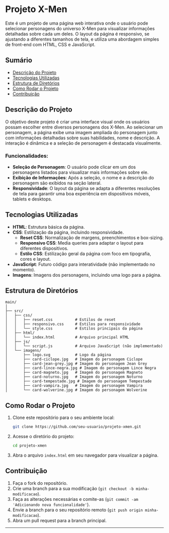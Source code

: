 # Projeto X-Men

Este é um projeto de uma página web interativa onde o usuário pode selecionar personagens do universo X-Men para visualizar informações detalhadas sobre cada um deles. O layout da página é responsivo, se ajustando a diferentes tamanhos de tela, e utiliza uma abordagem simples de front-end com HTML, CSS e JavaScript.

## Sumário

- [Descrição do Projeto](#descrição-do-projeto)
- [Tecnologias Utilizadas](#tecnologias-utilizadas)
- [Estrutura de Diretórios](#estrutura-de-diretórios)
- [Como Rodar o Projeto](#como-rodar-o-projeto)
- [Contribuição](#contribuição)

## Descrição do Projeto

O objetivo deste projeto é criar uma interface visual onde os usuários possam escolher entre diversos personagens dos X-Men. Ao selecionar um personagem, a página exibe uma imagem ampliada do personagem junto com informações detalhadas sobre suas habilidades, nome e descrição. A interação é dinâmica e a seleção de personagem é destacada visualmente.

### Funcionalidades:
- **Seleção de Personagem**: O usuário pode clicar em um dos personagens listados para visualizar mais informações sobre ele.
- **Exibição de Informações**: Após a seleção, o nome e a descrição do personagem são exibidos na seção lateral.
- **Responsividade**: O layout da página se adapta a diferentes resoluções de tela para garantir uma boa experiência em dispositivos móveis, tablets e desktops.

## Tecnologias Utilizadas

- **HTML**: Estrutura básica da página.
- **CSS**: Estilização da página, incluindo responsividade.
  - **Reset CSS**: Normalização de margens, preenchimentos e box-sizing.
  - **Responsivo CSS**: Media queries para adaptar o layout para diferentes dispositivos.
  - **Estilo CSS**: Estilização geral da página com foco em tipografia, cores e layout.
- **JavaScript**: Futuro código para interatividade (não implementado no momento).
- **Imagens**: Imagens dos personagens, incluindo uma logo para a página.

## Estrutura de Diretórios

```plaintext
main/
│
├── src/
│   ├── css/
│   │   ├── reset.css          # Estilos de reset
│   │   ├── responsivo.css     # Estilos para responsividade
│   │   └── style.css          # Estilos principais da página
│   ├── html/
│   │   └── index.html         # Arquivo principal HTML
│   ├── js/
│   │   └── script.js          # Arquivo JavaScript (não implementado)
│   └── imagens/
│       ├── logo.svg           # Logo da página
│       ├── card-ciclope.jpg   # Imagem do personagem Ciclope
│       ├── card-jean-grey.jpg # Imagem do personagem Jean Grey
│       ├── card-lince-negra.jpg # Imagem do personagem Lince Negra
│       ├── card-magneto.jpg   # Imagem do personagem Magneto
│       ├── card-noturno.jpg   # Imagem do personagem Noturno
│       ├── card-tempestade.jpg # Imagem do personagem Tempestade
│       ├── card-vampira.jpg   # Imagem do personagem Vampira
│       └── card-wolverine.jpg # Imagem do personagem Wolverine
```

## Como Rodar o Projeto

1. Clone este repositório para o seu ambiente local:
   ```bash
   git clone https://github.com/seu-usuario/projeto-xmen.git
   ```

2. Acesse o diretório do projeto:
   ```bash
   cd projeto-xmen
   ```

3. Abra o arquivo `index.html` em seu navegador para visualizar a página.

## Contribuição

1. Faça o fork do repositório.
2. Crie uma branch para a sua modificação (`git checkout -b minha-modificacao`).
3. Faça as alterações necessárias e comite-as (`git commit -am 'Adicionando nova funcionalidade'`).
4. Envie a branch para o seu repositório remoto (`git push origin minha-modificacao`).
5. Abra um pull request para a branch principal.

---
